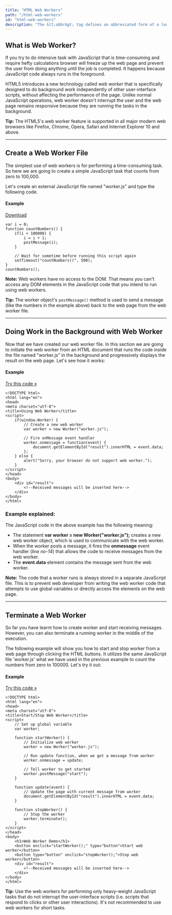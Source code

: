 ```yaml
---
title: "HTML Web Workers"
path: "/html-web-workers"
id: "html-web-workers"
description: "The &lt;abbr&gt; tag defines an abbreviated form of a longer word or phrase."
---
```


## What is Web Worker?

If you try to do intensive task with JavaScript that is time-consuming and require hefty calculations browser will freeze up the web page and prevent the user from doing anything until the job is completed. It happens because JavaScript code always runs in the foreground.

HTML5 introduces a new technology called *web worker* that is specifically designed to do background work independently of other user-interface scripts, without affecting the performance of the page. Unlike normal JavaScript operations, web worker doesn't interrupt the user and the web page remains responsive because they are running the tasks in the background.

**Tip:** The HTML5's web worker feature is supported in all major modern web browsers like Firefox, Chrome, Opera, Safari and Internet Explorer 10 and above.

* * *

## Create a Web Worker File

The simplest use of web workers is for performing a time-consuming task. So here we are going to create a simple JavaScript task that counts from zero to 100,000.

Let's create an external JavaScript file named "worker.js" and type the following code.

#### Example

[Download](https://www.tutorialrepublic.com/examples/downloads/html5-web-worker-file.zip "Download Source Code")

    var i = 0;
    function countNumbers() {
        if(i < 100000) {
            i = i + 1;
            postMessage(i);
        }
     
        // Wait for sometime before running this script again
        setTimeout("countNumbers()", 500);
    }
    countNumbers();

**Note:** Web workers have no access to the DOM. That means you can't access any DOM elements in the JavaScript code that you intend to run using web workers.

**Tip:** The worker object's `postMessage()` method is used to send a message (like the numbers in the example above) back to the web page from the web worker file.

* * *

## Doing Work in the Background with Web Worker

Now that we have created our web worker file. In this section we are going to initiate the web worker from an HTML document that runs the code inside the file named "worker.js" in the background and progressively displays the result on the web page. Let's see how it works:

#### Example

[Try this code »](https://www.tutorialrepublic.com/codelab.php?topic=html5&file=using-web-worker-file "Try this code using online Editor")

    <!DOCTYPE html>
    <html lang="en">
    <head>
    <meta charset="utf-8">
    <title>Using Web Worker</title>
    <script>
        if(window.Worker) {
            // Create a new web worker
            var worker = new Worker("worker.js");
            
            // Fire onMessage event handler
            worker.onmessage = function(event) {
                document.getElementById("result").innerHTML = event.data;
            };
        } else {
            alert("Sorry, your browser do not support web worker.");
        }
    </script>
    </head>
    <body>
        <div id="result">
            <!--Received messages will be inserted here-->
        </div>
    </body>
    </html>

### Example explained:

The JavaScript code in the above example has the following meaning:

-   The statement **var worker = new Worker("worker.js");** creates a new web worker object, which is used to communicate with the web worker.
-   When the worker posts a message, it fires the **onmessage** event handler (*line no-14*) that allows the code to receive messages from the web worker.
-   The **event.data** element contains the message sent from the web worker.

**Note:** The code that a worker runs is always stored in a separate JavaScript file. This is to prevent web developer from writing the web worker code that attempts to use global variables or directly access the elements on the web page.

* * *

## Terminate a Web Worker

So far you have learnt how to create worker and start receiving messages. However, you can also terminate a running worker in the middle of the execution.

The following example will show you how to start and stop worker from a web page through clicking the HTML buttons. It utilizes the same JavaScript file 'worker.js' what we have used in the previous example to count the numbers from zero to 100000. Let's try it out:

#### Example

[Try this code »](https://www.tutorialrepublic.com/codelab.php?topic=html5&file=stop-web-worker "Try this code using online Editor")

    <!DOCTYPE html>
    <html lang="en">
    <head>
    <meta charset="utf-8">
    <title>Start/Stop Web Worker</title>
    <script>
        // Set up global variable
        var worker;
        
        function startWorker() {
            // Initialize web worker
            worker = new Worker("worker.js");
            
            // Run update function, when we get a message from worker
            worker.onmessage = update;
            
            // Tell worker to get started
            worker.postMessage("start");
        }
        
        function update(event) {
            // Update the page with current message from worker
            document.getElementById("result").innerHTML = event.data;
        }
        
        function stopWorker() {
            // Stop the worker
            worker.terminate();
        }
    </script>
    </head>
    <body>
        <h1>Web Worker Demo</h1>
        <button onclick="startWorker();" type="button">Start web worker</button>
        <button type="button" onclick="stopWorker();">Stop web worker</button>
        <div id="result">
            <!--Received messages will be inserted here-->
        </div>
    </body>
    </html>

**Tip:** Use the web workers for performing only heavy-weight JavaScript tasks that do not interrupt the user-interface scripts (i.e. scripts that respond to clicks or other user interactions). It's not recommended to use web workers for short tasks.